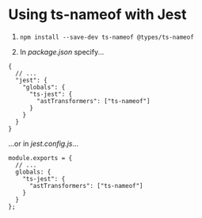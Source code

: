 ﻿# Using ts-nameof with Jest

1. `npm install --save-dev ts-nameof @types/ts-nameof`

2. In *package.json* specify...

```
{
  // ...
  "jest": {
    "globals": {
      "ts-jest": {
        "astTransformers": ["ts-nameof"]
      }
    }
  }
}
```

...or in *jest.config.js*...

```
module.exports = {
  // ...
  globals: {
    "ts-jest": {
      "astTransformers": ["ts-nameof"]
    }
  }
};
```
